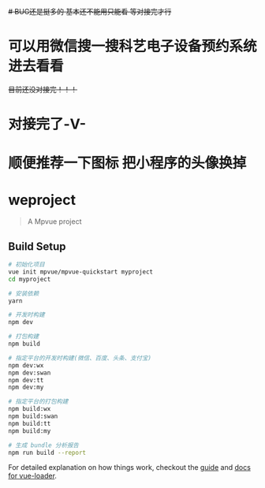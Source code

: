 ~~# BUG还是挺多的 基本还不能用只能看 等对接完才行~~
# 可以用微信搜一搜科艺电子设备预约系统进去看看
~~目前还没对接完！！！~~
# 对接完了-V-
# 顺便推荐一下图标 把小程序的头像换掉
# weproject

> A Mpvue project

## Build Setup

``` bash
# 初始化项目
vue init mpvue/mpvue-quickstart myproject
cd myproject

# 安装依赖
yarn

# 开发时构建
npm dev

# 打包构建
npm build

# 指定平台的开发时构建(微信、百度、头条、支付宝)
npm dev:wx
npm dev:swan
npm dev:tt
npm dev:my

# 指定平台的打包构建
npm build:wx
npm build:swan
npm build:tt
npm build:my

# 生成 bundle 分析报告
npm run build --report
```

For detailed explanation on how things work, checkout the [guide](http://vuejs-templates.github.io/webpack/) and [docs for vue-loader](http://vuejs.github.io/vue-loader).
